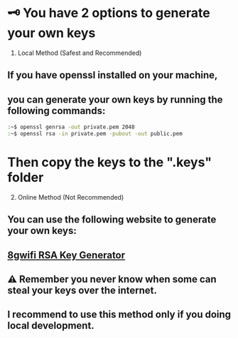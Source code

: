 # 🗝️ You have 2 options to generate your own keys

1. Local Method (Safest and Recommended)
## If you have openssl installed on your machine,
## you can generate your own keys by running the following commands:
```bash
:~$ openssl genrsa -out private.pem 2048
:~$ openssl rsa -in private.pem -pubout -out public.pem
```

# Then copy the keys to the ".keys" folder

2. Online Method (Not Recommended)
## You can use the following website to generate your own keys: 
## [8gwifi RSA Key Generator](https://8gwifi.org/rsafunctions.jsp)
## ⚠️ Remember you never know when some can steal your keys over the internet.
## I recommend to use this method only if you doing local development.
